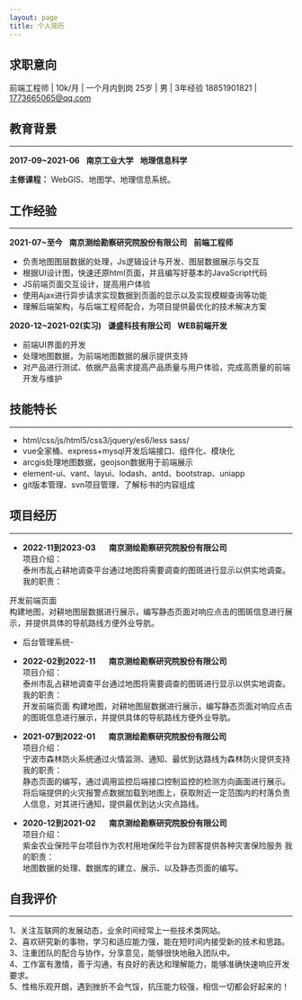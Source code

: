 ```yaml
---
layout: page
title: 个人简历
---
```




## 求职意向

  前端工程师 |  10k/月 | 一个月内到岗
  25岁 | 男 | 3年经验
  18851901821 | 1773665065@qq.com

## 教育背景
---
  **2017-09~2021-06**&nbsp;&nbsp;&nbsp;**南京工业大学**&nbsp;&nbsp;&nbsp;**地理信息科学**  
  
  **主修课程：** WebGIS、地图学、地理信息系统。

## 工作经验
---
  **2021-07~至今**&nbsp;&nbsp;&nbsp;**南京测绘勘察研究院股份有限公司**&nbsp;&nbsp;&nbsp;**前端工程师**
  
- 负责地图图层数据的处理，Js逻辑设计与开发、图层数据展示与交互
- 根据UI设计图，快速还原html页面，并且编写好基本的JavaScript代码
- JS前端页面交互设计，提高用户体验
- 使用Ajax进行异步请求实现数据到页面的显示以及实现模糊查询等功能
- 理解后端架构，与后端工程师配合，为项目提供最优化的技术解决方案
     	
**2020-12~2021-02(实习)**&nbsp;&nbsp;&nbsp;**谦盛科技有限公司**&nbsp;&nbsp;&nbsp;**WEB前端开发**
  
- 前端UI界面的开发
- 处理地图数据，为前端地图数据的展示提供支持
- 对产品进行测试、依据产品需求提高产品质量与用户体验，完成高质量的前端开发与维护  

## 技能特长
---
- html/css/js/html5/css3/jquery/es6/less sass/
- vue全家桶、express+mysql开发后端接口、组件化、模块化
- arcgis处理地图数据，geojson数据用于前端展示
- element-ui、vant、layui、lodash、antd、bootstrap、uniapp
- git版本管理、svn项目管理、了解标书的内容组成

## 项目经历
---

- **2022-11到2023-03**&nbsp;&nbsp;&nbsp;&nbsp;&nbsp;&nbsp;**南京测绘勘察研究院股份有限公司**  
项目介绍：  
泰州市乱占耕地调查平台通过地图将需要调查的图斑进行显示以供实地调查。
我的职责：  

开发前端页面  
构建地图，对耕地图层数据进行展示，编写静态页面对响应点击的图斑信息进行展示，并提供具体的导航路线方便外业导肮。  

- 后台管理系统-

- **2022-02到2022-11**&nbsp;&nbsp;&nbsp;&nbsp;&nbsp;&nbsp;**南京测绘勘察研究院股份有限公司**  
项目介绍：  
泰州市乱占耕地调查平台通过地图将需要调查的图斑进行显示以供实地调查。
我的职责：  
开发前端页面  构建地图，对耕地图层数据进行展示，编写静态页面对响应点击的图斑信息进行展示，并提供具体的导航路线方便外业导肮。  

- **2021-07到2022-01**&nbsp;&nbsp;&nbsp;&nbsp;&nbsp;&nbsp;**南京测绘勘察研究院股份有限公司**  
项目介绍：  
宁波市森林防火系统通过火情监测、通知、最优到达路线为森林防火提供支持
我的职责：  
静态页面的编写，通过调用监控后端接口控制监控的检测方向画面进行展示。  
将后端提供的火灾报警点数据加载到地图上，获取附近一定范围内的村落负责人信息，对其进行通知，提供最优到达火灾点路线。

- **2020-12到2021-02**&nbsp;&nbsp;&nbsp;&nbsp;&nbsp;&nbsp;**南京测绘勘察研究院股份有限公司**  
项目介绍：  
紫金农业保险平台项目作为农村用地保险平台为顾客提供各种灾害保险服务
我的职责：  
地图数据的处理、数据库的建立、展示、以及静态页面的编写。

## 自我评价
---
1、关注互联网的发展动态，业余时间经常上一些技术类网站。  
2、喜欢研究新的事物，学习和适应能力强，能在短时间内接受新的技术和思路。  
3、注重团队的配合与协作，分享意见，能够很快地融入团队中。  
4、工作富有激情，善于沟通，有良好的表达和理解能力，能够准确快速响应开发要求。  
5、性格乐观开朗，遇到挫折不会气馁，抗压能力较强，相信一切都会好起来的！  
